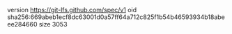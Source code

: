 version https://git-lfs.github.com/spec/v1
oid sha256:669abeb1ecf8dc63001d0a57ff64a712c825f1b54b46593934b18abeee284660
size 3053
